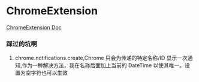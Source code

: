 # ChromeExtension
[ChromeExtension Doc](https://developer.chrome.com/docs/extensions/reference/)





### 踩过的坑啊

1. chrome.notifications.create,Chrome 只会为传递的特定名称/ID 显示一次通知,作为一种解决方法，我在名称后面加上当前的 DateTime 以使其唯一。设置为空字符也可以生效


